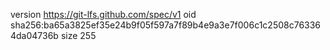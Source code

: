 version https://git-lfs.github.com/spec/v1
oid sha256:ba65a3825ef35e24b9f05f597a7f89b4e9a3e7f006c1c2508c763364da04736b
size 255
